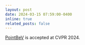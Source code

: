 ```yaml
---
layout: post
date: 2024-03-15 07:59:00-0400
inline: true
related_posts: false
---
```


[PointBeV](/publications#chambon2024pointbev) is accepted at CVPR 2024.
